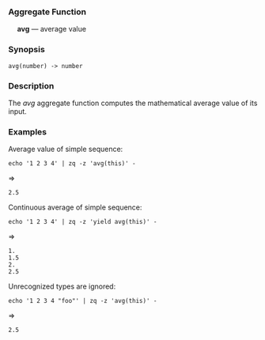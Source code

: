 ### Aggregate Function

&emsp; **avg** &mdash; average value

### Synopsis
```
avg(number) -> number
```
### Description

The _avg_ aggregate function computes the mathematical average value of its input.

### Examples

Average value of simple sequence:
```mdtest-command
echo '1 2 3 4' | zq -z 'avg(this)' -
```
=>
```mdtest-output
2.5
```

Continuous average of simple sequence:
```mdtest-command
echo '1 2 3 4' | zq -z 'yield avg(this)' -
```
=>
```mdtest-output
1.
1.5
2.
2.5
```
Unrecognized types are ignored:
```mdtest-command
echo '1 2 3 4 "foo"' | zq -z 'avg(this)' -
```
=>
```mdtest-output
2.5
```
